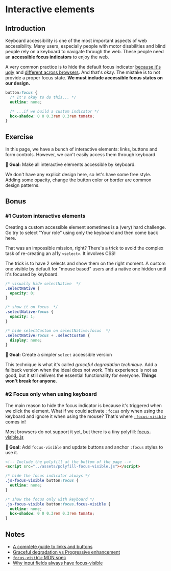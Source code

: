 # Interactive elements

## Introduction

Keyboard accessibility is one of the most important aspects of web accessibility. Many users, especially people with motor disabilities and blind people rely on a keyboard to navigate through the web. These people need an **accessible focus indicators** to enjoy the web.

A very common practice is to hide the default focus indicator [because it's ugly](../assets/imgs/browser-focus.png) and [different across browsers](https://allyjs.io/tests/focus-outline-styles/#style=focus&key=text,radio,checkbox,textarea,button,link,div&browser=firefox,chrome,safari,ie11). And that's okay. The mistake is to not provide a proper focus state. **We must include accessible focus states on our design.**

```css
button:focus {
  /* It's okay to do this... */
  outline: none;

  /* ...if we build a custom indicator */
  box-shadow: 0 0 0.3rem 0.3rem tomato;
}
```

## Exercise

In this page, we have a bunch of interactive elements: links, buttons and form controls. However, we can't easily access them through keyboard.

**🎯 Goal:** Make all interactive elements accessible by keyboard.

We don't have any explicit design here, so let's have some free style.
Adding some opacity, change the button color or border are common design patterns.

## Bonus

### #1 Custom interactive elements

Creating a custom accessible element sometimes is a (very) hard challenge.
Go try to select "Your role" using only the keyboard and then come back here.

That was an impossible mission, right? There's a trick to avoid the
complex task of re-creating an a11y `<select>`. It involves CSS!

The trick is to have 2 selects and show them on the right moment. A custom one visible by default for "mouse based" users and a native one hidden until it's focused by keyboard.

```css
/* visually hide selectNative  */
.selectNative {
  opacity: 0;
}

/* show it on focus  */
.selectNative:focus {
  opacity: 1;
}

/* hide selectCustom on selectNative:focus  */
.selectNative:focus + .selectCustom {
  display: none;
}
```

**🎯 Goal:** Create a simpler `select` accessible version

This technique is what it's called _graceful degradation technique_. Add a fallback version when the ideal does not work. This experience is not as good, but it still delivers the essential functionality for everyone. **Things won't break for anyone**.

### #2 Focus only when using keyboard

The main reason to hide the focus indicator is because it's triggered when we click the element. What if we could activate `:focus` only when using the keyboard and ignore it when using the mouse? That's where [`:focus-visible`](https://developer.mozilla.org/en-US/docs/Web/CSS/:focus-visible) comes in!

Most browsers do not support it yet, but there is a tiny polyfill: [focus-visible.js](https://github.com/WICG/focus-visible)

**🎯 Goal:** Add `focus-visible` and update buttons and anchor `:focus` styles to use it.

```html
<!-- Include the polyfill at the bottom of the page -->
<script src="../assets/polyfill-focus-visible.js"></script>
```

```css
/* hide the focus indicator always */
.js-focus-visible button:focus {
  outline: none;
}

/* show the focus only with keyboard */
.js-focus-visible button:focus.focus-visible {
  outline: none;
  box-shadow: 0 0 0.3rem 0.3rem tomato;
}
```

## Notes

- [A complete guide to links and buttons](https://css-tricks.com/a-complete-guide-to-links-and-buttons/)
- [Graceful degradation vs Progressive enhancement](https://www.w3.org/wiki/Graceful_degradation_versus_progressive_enhancement)
- [`focus-visible` MDN spec](https://developer.mozilla.org/en-US/docs/Web/CSS/:focus-visible)
- [Why input fields always have focus-visible](https://github.com/WICG/focus-visible/issues/131)
